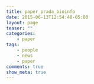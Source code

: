 ```yaml
---
title: paper_prada_bioinfo
date: 2015-06-13T12:54:48-05:00
layout: page
teaser: ""
categories:
    - paper
tags:
    - people
    - news
    - paper
comments: true
show_meta: true
---
```

